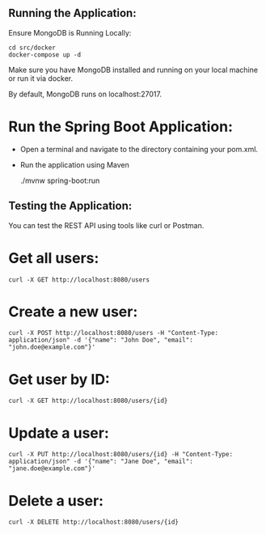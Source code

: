 ## Running the Application:

Ensure MongoDB is Running Locally:

    cd src/docker
    docker-compose up -d

Make sure you have MongoDB installed and running on your local machine or run it via docker. 

By default, MongoDB runs on localhost:27017.

# Run the Spring Boot Application:

- Open a terminal and navigate to the directory containing your pom.xml.
- Run the application using Maven


    ./mvnw spring-boot:run


## Testing the Application:

You can test the REST API using tools like curl or Postman.

# Get all users:

    curl -X GET http://localhost:8080/users

# Create a new user:

    curl -X POST http://localhost:8080/users -H "Content-Type: application/json" -d '{"name": "John Doe", "email": "john.doe@example.com"}'

# Get user by ID:

    curl -X GET http://localhost:8080/users/{id}

# Update a user:

    curl -X PUT http://localhost:8080/users/{id} -H "Content-Type: application/json" -d '{"name": "Jane Doe", "email": "jane.doe@example.com"}'

# Delete a user:

    curl -X DELETE http://localhost:8080/users/{id}

